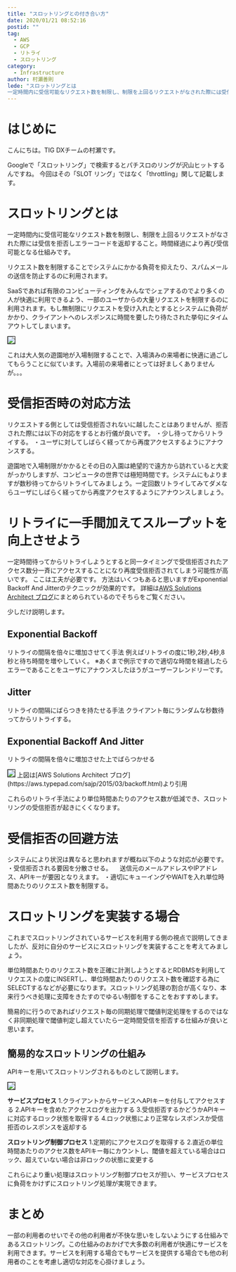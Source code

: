 ```yaml
---
title: "スロットリングとの付き合い方"
date: 2020/01/21 08:52:16
postid: ""
tag:
  - AWS
  - GCP
  - リトライ
  - スロットリング
category:
  - Infrastructure
author: 村瀬善則
lede: "スロットリングとは
一定時間内に受信可能なリクエスト数を制限し、制限を上回るリクエストがなされた際には受信を拒否しエラーコードを返却すること。時間経過により再び受信可能となる仕組みです。"
---
```

# はじめに

こんにちは。TIG DXチームの村瀬です。

Googleで「スロットリング」で検索するとパチスロのリングが沢山ヒットするんですね。
今回はその「SLOT リング」ではなく「throttling」関して記載します。

# スロットリングとは

一定時間内に受信可能なリクエスト数を制限し、制限を上回るリクエストがなされた際には受信を拒否しエラーコードを返却すること。時間経過により再び受信可能となる仕組みです。

リクエスト数を制限することでシステムにかかる負荷を抑えたり、スパムメールの送信を防止するのに利用されます。

SaaSであれば有限のコンピューティングをみんなでシェアするのでより多くの人が快適に利用できるよう、一部のユーザからの大量リクエストを制限するのに利用されます。もし無制限にリクエストを受け入れたとするとシステムに負荷がかかり、クライアントへのレスポンスに時間を要したり待たされた挙句にタイムアウトしてしまいます。

<img src="/images/2020/20200121/1.png" style="border:solid 1px #000000" loading="lazy">

これは大人気の遊園地が入場制限することで、入場済みの来場者に快適に過ごしてもらうことに似ています。入場前の来場者にとっては好ましくありませんが。。。

# 受信拒否時の対応方法

リクエストする側としては受信拒否されないに越したことはありませんが、拒否された際には以下の対応をするとお行儀が良いです。
・少し待ってからリトライする。
・ユーザに対してしばらく経ってから再度アクセスするようにアナウンスする。

遊園地で入場制限がかかるとその日の入園は絶望的で遠方から訪れていると大変がっかりしますが、コンピュータの世界では極短時間です。システムにもよりますが数秒待ってからリトライしてみましょう。一定回数リトライしてみてダメならユーザにしばらく経ってから再度アクセスするようにアナウンスしましょう。

# リトライに一手間加えてスループットを向上させよう

一定時間待ってからリトライしようとすると同一タイミングで受信拒否されたアクセス数分一斉にアクセスすることになり再度受信拒否されてしまう可能性が高いです。
ここは工夫が必要です。
方法はいくつもあると思いますがExponential Backoff And Jitterのテクニックが効果的です。
詳細は[AWS Solutions Architect ブログ](https://aws.typepad.com/sajp/2015/03/backoff.html)にまとめられているのでそちらをご覧ください。

少しだけ説明します。

## Exponential Backoff

リトライの間隔を倍々に増加させてく手法
例えばリトライの度に1秒,2秒,4秒,8秒と待ち時間を増やしていく。
※あくまで例示ですので適切な時間を経過したらエラーであることをユーザにアナウンスしたほうがユーザーフレンドリーです。

## Jitter

リトライの間隔にばらつきを持たせる手法
クライアント毎にランダムな秒数待ってからリトライする。

## Exponential Backoff And Jitter

リトライの間隔を倍々に増加させた上でばらつかせる

<img src="/images/2020/20200121/photo_20200121_01.png" class="img-middle-size" style="border:solid 1px #000000" loading="lazy">
上図は[AWS Solutions Architect ブログ](https://aws.typepad.com/sajp/2015/03/backoff.html)より引用

これらのリトライ手法により単位時間あたりのアクセス数が低減でき、スロットリングの受信拒否が起きにくくなります。

# 受信拒否の回避方法

システムにより状況は異なると思われますが概ね以下のような対応が必要です。
・受信拒否される要因を分散させる。
　送信元のメールアドレスやIPアドレス、APIキーが要因となりえます。
・適切にキューイングやWAITを入れ単位時間あたりのリクエスト数を制限する。

# スロットリングを実装する場合

これまでスロットリングされているサービスを利用する側の視点で説明してきましたが、反対に自分のサービスにスロットリングを実装することを考えてみましょう。

単位時間あたりのリクエスト数を正確に計測しようとするとRDBMSを利用してリクエストの度にINSERTし、単位時間あたりのリクエスト数を確認する為にSELECTするなどが必要になります。スロットリング処理の割合が高くなり、本来行うべき処理に支障をきたすのでゆるい制御をすることをおすすめします。

簡易的に行うのであればリクエスト毎の同期処理で閾値判定処理をするのではなく非同期処理で閾値判定し超えていたら一定時間受信を拒否する仕組みが良いと思います。

## 簡易的なスロットリングの仕組み

APIキーを用いてスロットリングされるものとして説明します。

<img src="/images/2020/20200121/2.png" style="border:solid 1px #000000" loading="lazy">

**サービスプロセス**
1.クライアントからサービスへAPIキーを付与してアクセスする
2.APIキーを含めたアクセスログを出力する
3.受信拒否するかどうかAPIキーに対応するロック状態を取得する
4.ロック状態により正常なレスポンスか受信拒否のレスポンスを返却する

**スロットリング制御プロセス**
1.定期的にアクセスログを取得する
2.直近の単位時間あたりのアクセス数をAPIキー毎にカウントし、閾値を超えている場合はロック、超えていない場合は非ロックの状態に変更する

これらにより重い処理はスロットリング制御プロセスが担い、サービスプロセスに負荷をかけずにスロットリング処理が実現できます。

# まとめ

一部の利用者のせいでその他の利用者が不快な思いをしないようにする仕組みであるスロットリング。この仕組みのおかげで大多数の利用者が快適にサービスを利用できます。サービスを利用する場合でもサービスを提供する場合でも他の利用者のことを考慮し適切な対応を心掛けましょう。
